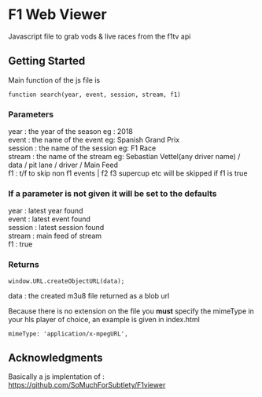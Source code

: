 # F1 Web Viewer
Javascript file to grab vods & live races from the f1tv api

## Getting Started
Main function of the js file is 
```
function search(year, event, session, stream, f1) 

```
### Parameters
year    : the year of the season eg : 2018 <br/>
event   : the name of the event eg: Spanish Grand Prix <br/>
session : the name of the session eg: F1 Race <br/>
stream  : the name of the stream eg: Sebastian Vettel(any driver name) / data / pit lane / driver / Main Feed <br/>
f1      : t/f to skip non f1 events | f2 f3 supercup etc will be skipped if f1 is true <br/>


### If a parameter is not given it will be set to the defaults 
year    : latest year found <br/>
event   : latest event found <br/>
session : latest session found <br/>
stream  : main feed of stream <br/>
f1      : true 


### Returns
```
window.URL.createObjectURL(data);
```
data : the created m3u8 file returned as a blob url <br/>

Because there is no extension on the file you **must** specify the mimeType in your hls player of choice, an example is given in index.html <br/>


```
mimeType: 'application/x-mpegURL',
```
## Acknowledgments
Basically a js implentation of : https://github.com/SoMuchForSubtlety/F1viewer
